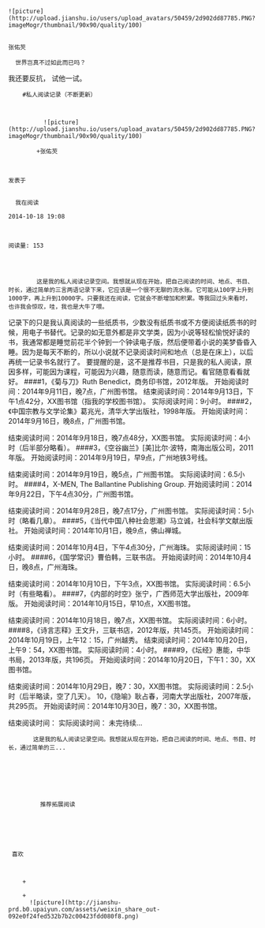 
    
  
    ![picture](http://upload.jianshu.io/users/upload_avatars/50459/2d902dd87785.PNG?imageMogr/thumbnail/90x90/quality/100)
    

    张佑芡
  
      世界岂真不过如此而已吗？
我还要反抗，
试他一试。


  
  
    
  


    
      
        #私人阅读记录（不断更新）
        
          
            
              ![picture](http://upload.jianshu.io/users/upload_avatars/50459/2d902dd87785.PNG?imageMogr/thumbnail/90x90/quality/100)
            
            +张佑芡
        
        
    
    发表于 

    
      我在阅读

    2014-10-18 19:08

    

    阅读量: 153
  


        
            这是我的私人阅读记录空间。我想就从现在开始，把自己阅读的时间、地点、书目、时长，通过简单的三言两语记录下来，它应该是一个很不无聊的流水账。它可能从100字上升到1000字，再上升到10000字。只要我还在阅读，它就会不断增加和积累。等我回过头来看时，也许我会惊叹，哇，我也是大牛了喂。
  记录下的只是我认真阅读的一些纸质书，少数没有纸质书或不方便阅读纸质书的时候，用电子书替代。记录的如无意外都是非文学类，因为小说等轻松愉悦好读的书，我通常都是睡觉前花半个钟到一个钟读电子版，然后便带着小说的美梦昏昏入睡。因为是每天不断的，所以小说就不记录阅读时间和地点（总是在床上），以后再统一记录书名就行了。
  要提醒的是，这不是推荐书目，只是我的私人阅读，原因多样，可能因为课程，可能因为兴趣，随意而读，随意而记。看官随意看看就好。
####1，《菊与刀》Ruth Benedict，商务印书馆，2012年版。  开始阅读时间：2014年9月11日，晚7点，广州图书馆。
  结束阅读时间：2014年9月13日，下午1点42分，XX图书馆（指我的学校图书馆）。
  实际阅读时间：9小时。
####2，《中国宗教与文学论集》葛兆光，清华大学出版社，1998年版。  开始阅读时间：2014年9月16日，晚8点，广州图书馆。

  结束阅读时间：2014年9月18日，晚7点48分，XX图书馆。
  实际阅读时间：4小时（后半部分略看）。
####3，《空谷幽兰》[美]比尔·波特，南海出版公司，2011年版。  开始阅读时间：2014年9月19日，早9点，广州地铁3号线。

  结束阅读时间：2014年9月19日，晚5点，广州图书馆。
  实际阅读时间：6.5小时。
####4，X-MEN, The Ballantine Publishing Group.  开始阅读时间：2014年9月22日，下午4点30分，广州图书馆。

  结束阅读时间：2014年9月28日，晚7点17分，广州图书馆。
  实际阅读时间：5小时（略看几章）。
####5，《当代中国八种社会思潮》马立诚，社会科学文献出版社。  开始阅读时间：2014年10月1日，晚9点，佛山禅城。

  结束阅读时间：2014年10月4日，下午4点30分，广州海珠。
  实际阅读时间：15小时。
####6，《国学常识》曹伯韩，三联书店。  开始阅读时间：2014年10月4日，晚8点，广州海珠。

  结束阅读时间：2014年10月10日，下午3点，XX图书馆。
  实际阅读时间：6.5小时（有些略看）。
####7，《内部的时空》张宁，广西师范大学出版社，2009年版。  开始阅读时间：2014年10月15日，早10点，XX图书馆。

  结束阅读时间：2014年10月18日，晚7点，XX图书馆。
  实际阅读时间：6小时。
####8，《诗言志释》王文升，三联书店，2012年版，共145页。  开始阅读时间：2014年10月19日，上午12：15，广州越秀。
  结束阅读时间：2014年10月20日，上午9：54，XX图书馆。
  实际阅读时间：4小时。
####9，《坛经》惠能，中华书局，2013年版，共196页。  开始阅读时间：2014年10月20日，下午1：30，XX图书馆。

  结束阅读时间：2014年10月29日，晚7：30，XX图书馆。
  实际阅读时间：2.5小时（后半略读，空了几天）。
  10，《隐喻》耿占春，河南大学出版社，2007年版，共295页。
  开始阅读时间：2014年10月30日，晚7：30，XX图书馆。

  结束阅读时间：
  实际阅读时间：
  未完待续...

        
           这是我的私人阅读记录空间。我想就从现在开始，把自己阅读的时间、地点、书目、时长，通过简单的三...
      
    
    
      
      
      
          
             推荐拓展阅读
        
      
    
    
      
          
     喜欢

      
      
        +
                  
        +
          ![picture](http://jianshu-prd.b0.upaiyun.com/assets/weixin_share_out-092e0f24fed532b7b2c00423fdd080f8.png)
        
      
    
  


